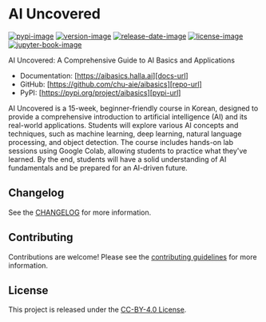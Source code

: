 # AI Uncovered

[![pypi-image]][pypi-url]
[![version-image]][release-url]
[![release-date-image]][release-url]
[![license-image]][license-url]
[![jupyter-book-image]][docs-url]

<!-- Links: -->
[codecov-image]: https://codecov.io/gh/chu-aie/aibasics/branch/main/graph/badge.svg?token=dzfp4tGZ87
[codecov-url]: https://codecov.io/gh/chu-aie/aibasics
[pypi-image]: https://img.shields.io/pypi/v/aibasics
[license-image]: https://img.shields.io/github/license/chu-aie/aibasics
[license-url]: https://github.com/chu-aie/aibasics/blob/main/LICENSE
[version-image]: https://img.shields.io/github/v/release/chu-aie/aibasics?sort=semver
[release-date-image]: https://img.shields.io/github/release-date/chu-aie/aibasics
[release-url]: https://github.com/chu-aie/aibasics/releases
[jupyter-book-image]: https://jupyterbook.org/en/stable/_images/badge.svg

[repo-url]: https://github.com/chu-aie/aibasics
[pypi-url]: https://pypi.org/project/aibasics
[docs-url]: https://aibasics.halla.ai
[changelog]: https://github.com/chu-aie/aibasics/blob/main/CHANGELOG.md
[contributing guidelines]: https://github.com/chu-aie/aibasics/blob/main/CONTRIBUTING.md
<!-- Links: -->

AI Uncovered: A Comprehensive Guide to AI Basics and Applications

- Documentation: [https://aibasics.halla.ai][docs-url]
- GitHub: [https://github.com/chu-aie/aibasics][repo-url]
- PyPI: [https://pypi.org/project/aibasics][pypi-url]

AI Uncovered is a 15-week, beginner-friendly course in Korean, designed to provide a comprehensive introduction to artificial intelligence (AI) and its real-world applications. Students will explore various AI concepts and techniques, such as machine learning, deep learning, natural language processing, and object detection. The course includes hands-on lab sessions using Google Colab, allowing students to practice what they've learned. By the end, students will have a solid understanding of AI fundamentals and be prepared for an AI-driven future.

## Changelog

See the [CHANGELOG] for more information.

## Contributing

Contributions are welcome! Please see the [contributing guidelines] for more information.

## License

This project is released under the [CC-BY-4.0 License][license-url].
